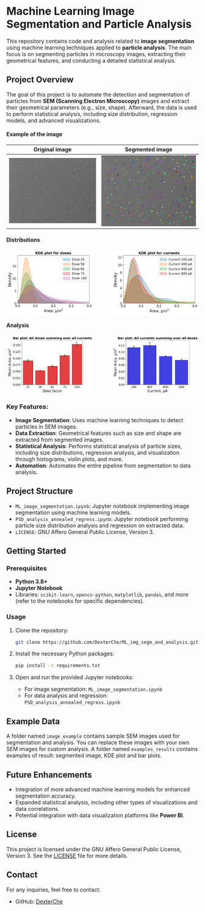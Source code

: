 # Machine Learning Image Segmentation and Particle Analysis

This repository contains code and analysis related to **image segmentation** using machine learning techniques applied to **particle analysis**. The main focus is on segmenting particles in microscopy images, extracting their geometrical features, and conducting a detailed statistical analysis.

## Project Overview

The goal of this project is to automate the detection and segmentation of particles from **SEM (Scanning Electron Microscopy)** images and extract their geometrical parameters (e.g., size, shape). Afterward, the data is used to perform statistical analysis, including size distribution, regression models, and advanced visualizations.

#### Example of the image
| Original image | Segmented image |
|:--------------:|:---------------:|
| ![Original image](https://raw.githubusercontent.com/DexterChe/ML_img_segm_and_analysis/main/image_example/D50_10kV_1_row_005.tif) | ![Segmented image](https://github.com/DexterChe/ML_img_segm_and_analysis/blob/main/examples_results/D50_10kV_1_row_005%20Segmented.tif) |

#### Distributions
<div style="display: flex; justify-content: space-between;">
  <img src="https://github.com/DexterChe/ML_img_segm_and_analysis/blob/main/examples_results/KDE_for_doses.png" alt="Bar plot A vs currents" width="45%"/>
  <img src="https://github.com/DexterChe/ML_img_segm_and_analysis/blob/main/examples_results/KDE_for_currents.png" alt="Bar plot A vs dose factor" width="45%"/>
</div>

#### Analysis
<div style="display: flex; justify-content: space-between;">
  <img src="https://github.com/DexterChe/ML_img_segm_and_analysis/blob/main/examples_results/Bar_plot_A_vs_dose_factor.png" alt="Bar plot A vs dose factor" width="45%"/> 
  <img src="https://github.com/DexterChe/ML_img_segm_and_analysis/blob/main/examples_results/Bar_plot_A_vs_currents.png" alt="Bar plot A vs currents" width="45%"/>
</div>


### Key Features:
- **Image Segmentation**: Uses machine learning techniques to detect particles in SEM images.
- **Data Extraction**: Geometrical features such as size and shape are extracted from segmented images.
- **Statistical Analysis**: Performs statistical analysis of particle sizes, including size distributions, regression analysis, and visualization through histograms, violin plots, and more.
- **Automation**: Automates the entire pipeline from segmentation to data analysis.

## Project Structure

- `ML_image_segmentation.ipynb`: Jupyter notebook implementing image segmentation using machine learning models.
- `PSD_analysis_annealed_regress.ipynb`: Jupyter notebook performing particle size distribution analysis and regression on extracted data.
- `LICENSE`: GNU Affero General Public License, Version 3.

## Getting Started

### Prerequisites

- **Python 3.8+**
- **Jupyter Notebook**
- Libraries: `scikit-learn`, `opencv-python`, `matplotlib`, `pandas`, and more (refer to the notebooks for specific dependencies).

### Usage

1. Clone the repository:
    ```bash
    git clone https://github.com/DexterChe/ML_img_segm_and_analysis.git
    ```

2. Install the necessary Python packages:
    ```bash
    pip install -r requirements.txt
    ```

3. Open and run the provided Jupyter notebooks:
    - For image segmentation: `ML_image_segmentation.ipynb`
    - For data analysis and regression: `PSD_analysis_annealed_regress.ipynb`

## Example Data

A folder named `image_example` contains sample SEM images used for segmentation and analysis. You can replace these images with your own SEM images for custom analysis. A folder named `examples_results` contains examples of result: segmented image, KDE plot and bar plots.

## Future Enhancements

- Integration of more advanced machine learning models for enhanced segmentation accuracy.
- Expanded statistical analysis, including other types of visualizations and data correlations.
- Potential integration with data visualization platforms like **Power BI**.

## License

This project is licensed under the GNU Affero General Public License, Version 3. See the [LICENSE](LICENSE) file for more details.

## Contact

For any inquiries, feel free to contact:
- GitHub: [DexterChe](https://github.com/DexterChe)